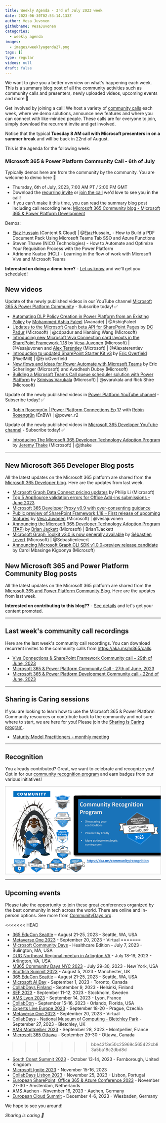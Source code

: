 ```yaml
---
title: Weekly Agenda - 3rd of July 2023 week
date: 2023-06-30T02:53:14.133Z
author: Vesa Juvonen
githubname: VesaJuvonen
categories:
  - weekly agenda
images:
  - images/weeklyagenda27.png
tags: []
type: regular
videos: null
draft: false
---
```


We want to give you a better overview on what's happening each week. This is a summary blog post of all the community activities such as community calls and presenters, newly uploaded videos, upcoming events and more 🚀

Get involved by joining a call! We host a variety of [community calls](https://aka.ms/community/calls) each week, where we demo solutions, announce new features and where you can connect with like-minded people. These calls are for everyone to join, simply download the recurrent invite and get involved.

Notice that the typical **Tuesday 8 AM call with Microsoft presenters in on a summer break** and will be back in 22nd of August.

This is the agenda for the following week:

### Microsoft 365 & Power Platform Community Call - 6th of July

Typically demos here are from the community by the community. You are welcome to demo here 👋

* Thursday, 6th of July, 2023, 7:00 AM PT / 2:00 PM GMT
* Download the [recurring invite](https://aka.ms/spdev-sig-call) or [join the call](https://aka.ms/spdev-sig-call-join) we'd love to see you in the call!
* If you can't make it this time, you can read the summary blog post including call recording here: [Microsoft 365 Community blog - Microsoft 365 & Power Platform Development](https://pnp.github.io/blog/categories/microsoft-365-and-power-platform-development-community-call/)

Demos: 

* [Ejaz Hussain](https://twitter.com/EjazHussain_) (Content & Cloud) | @EjazHussain_  - How to Build a PDF Document Pack Using Microsoft Teams Tab SSO and Azure Functions
* Steven Thawe (NICO Technologies) - How to Automate and Optimize Your Requisition Process with the Power Platform
* Adrienne Kuatse (HCL)  - Learning in the flow of work with Microsoft Viva and Microsoft Teams

**Interested on doing a demo here?** - [Let us know](https://aka.ms/community/request/demo) and we'll get you scheduled! 

## New videos 

Update of the newly published videos in our YouTube channel [Microsoft 365 & Power Platform Community](https://www.youtube.com/channel/UC_mKdhw-V6CeCM7gTo_Iy7w) - Subscribe today! ✅

* [Automating DLP Policy Creation in Power Platform from an Existing Policy](https://www.youtube.com/watch?v=0_os6BMy20k) by [Mohammed Ashiq Faleel](https://twitter.com/AshiqFaleel) (Avanade) | @AshiqFaleel 
* [Updates to the Microsoft Graph beta API for SharePoint Pages](https://www.youtube.com/watch?v=HiIQwhc3Raw) by [DC Padur](https://twitter.com/dcpadur) (Microsoft) | @cdpadur and Hanbing Wang (Microsoft)
* [Introducing new Microsoft Viva Connection card layouts in the SharePoint Framework 1.18](https://www.youtube.com/watch?v=S5KCV3ZiAAI) by [Vesa Juvonen](https://twitter.com/vesajuvonen) (Microsoft) | @Vesajuvonen and [Alex Terentiev](https://twitter.com/alexaterentiev) (Microsoft) | @Alexaterentiev
* [Introduction to updated SharePoint Starter Kit v3](https://www.youtube.com/watch?v=yGhAXZKgHxM) by [Eric Overfield](https://twitter.com/EricOverfield) (PixelMill) | @EricOverfield
* [New flows and ideas for Power Automate with Microsoft Teams](https://www.youtube.com/watch?v=C0eZDacCF7Q) by Eric Scherlinger (Microsoft) and Avadhesh Dubey (Microsoft) 
* [Building a Microsoft Teams Call queue scheduler solution with Power Platform](https://www.youtube.com/watch?v=pc5LOixbtTg) by [Srinivas Varukala](https://twitter.com/svarukala) (Microsoft) | @svarukala and Rick Shire (Microsoft) 


Update of the newly published videos in [Power Platform YouTube channel](https://www.youtube.com/@mspowerplatform) - Subscribe today! ✅

* [Robin Rosengrün | Power Platform Connections Ep 17]() with [Robin Rosengrün](https://twitter.com/power_r2) (EnBW) | @power_r2 

Update of the newly published videos in [Microsoft 365 Developer YouTube channel](https://www.youtube.com/@Microsoft365Developer) - Subscribe today! ✅

* [Introducing The Microsoft 365 Developer Technology Adoption Program](https://www.youtube.com/watch?v=7RDlz9jDM7I) by [Jeremy Thake](https://twitter.com/jthake) (Microsoft) | @jthake

---

## New Microsoft 365 Developer Blog posts

All the latest updates on the Microsoft 365 platform are shared from the [Microsoft 365 Developer blog](https://devblogs.microsoft.com/microsoft365dev/). Here are the updates from last week.

* [Microsoft Graph Data Connect pricing updates](https://devblogs.microsoft.com/microsoft365dev/microsoft-graph-data-connect-pricing-updates-2/) by Philip Li (Microsoft)
* [Top 5 AppSource validation errors for Office Add-ins submissions – June 2023](https://devblogs.microsoft.com/microsoft365dev/top-5-appsource-validation-errors-for-office-add-ins-submissions-june-2023/)
* [Microsoft 365 Developer Proxy v0.9 with over-consenting guidance](https://devblogs.microsoft.com/microsoft365dev/microsoft-365-developer-proxy-v0-9-with-over-consenting-guidance/)
* [Public preview of SharePoint Framework 1.18 – First release of upcoming features](https://devblogs.microsoft.com/microsoft365dev/public-preview-of-sharepoint-framework-1-18-first-release-of-upcoming-features/) by [Vesa Juvonen](https://twitter.com/vesajuvonen) (Microsoft) | @vesajuvonen
* [Announcing the Microsoft 365 Developer Technology Adoption Program (TAP)](https://devblogs.microsoft.com/microsoft365dev/announcing-the-microsoft-365-developer-technology-adoption-program-tap/) by [Brian Jackett](https://twitter.com/BrianTJackett) (Microsoft) | BrianTJackett
* [Microsoft Graph Toolkit v3.0 is now generally available](https://devblogs.microsoft.com/microsoft365dev/microsoft-graph-toolkit-v3-0-is-now-generally-available/) by [Sébastien Levert](https://twitter.com/sebastienlevert) (Microsoft) | @Sebastienlevert
* [Announcing Microsoft Graph CLI SDK v1.0.0-preview release candidate](https://devblogs.microsoft.com/microsoft365dev/announcing-microsoft-graph-cli-sdk-v1-0-0-preview-release-candidate/) by Carol Mbasinge Kigoonya (Microsoft)


## New Microsoft 365 and Power Platform Community Blog posts

All the latest updates on the Microsoft 365 platform are shared from the [Microsoft 365 and Power Platform Community Blog](https://pnp.github.io/blog/). Here are the updates from last week.


**Interested on contributing to this blog??** - [See details](https://pnp.github.io/blog/post/contribute-blog/) and let's get your content promoted.

---

## Last week's community call recordings

Here are the last week's community call recordings. You can download recurrent invites to the community calls from https://aka.ms/m365/calls.

* [Viva Connections & SharePoint Framework Community call – 29th of June, 2023](https://www.youtube.com/watch?v=sGtfKi4NuPc)
* [Microsoft 365 & Power Platform Community Call - 27th of June, 2023](https://pnp.github.io/blog/microsoft-365-platform-community-call/2023-06-27/)
* [Microsoft 365 & Power Platform Development Community call - 22nd of June, 2023](https://pnp.github.io/blog/microsoft-365-and-power-platform-development-community-call/2023-06-22/)

---

## Sharing is Caring sessions

If you are looking to learn how to use the Microsoft 365 & Power Platform Community resources or contribute back to the community and not sure where to start, we are here for you! Please join the [Sharing Is Caring program](https://pnp.github.io/sharing-is-caring/).

* [Maturity Model Practitioners - monthly meeting](https://aka.ms/mm4m365/invite)

---

## Recognition

You already contributed? Great, we want to celebrate and recognize you! Opt in for our [community recognition program](https://pnp.github.io/recognitionprogram/) and earn badges from our various initiatives! 

![together-221201.png](images/community-recognization-program.png)

---

## Upcoming events

Please take the opportunity to join these great conferences organized by the best community in tech across the world. There are online and in-person options. See more from [CommunityDays.org](https://www.communitydays.org/).

<<<<<<< HEAD
* [365 EduCon Seattle](https://365educon.com/Seattle/) – August 21-25, 2023 - Seattle, WA, USA
* [Metaverse One 2023](https://www.communitydays.org/event/2023-09-20/metaverse-one-2023) - September 20, 2023 - Virtual
=======
* [Microsoft Community Days](https://www.communitydays.org/event/2023-07-07/microsoft-community-days-healthcare-edition) - Healthcare Edition - July 7, 2023 - Bulington, MA, USA
* [DUG Northeast Regional meetup in Arlington VA](https://www.communitydays.org/event/2023-07-18/dug-northeast-regional-meetup-in-arlington-va) - July 18-19, 2023 - Arlington, VA, USA
* [M365 Community Days NYC 2023](https://www.communitydays.org/event/2023-07-29/m365-community-days-nyc-2023) - July 29-30, 2023 - New York, USA
* [Scottish Summit 2023](https://www.communitydays.org/event/2023-08-05/scottish-summit-2023) - August 5, 2023 - Manchester, UK
* [365 EduCon Seattle](https://365educon.com/Seattle/) – August 21-25, 2023 - Seattle, WA, USA
* [Microsoft AI Day](https://www.communitydays.org/event/2023-09-01/microsoft-ai-day) - September 1, 2023 - Toronto, Canada
* [CollabDays Finland](https://www.collabdays.org/2023-finland/) - September 9, 2023 - Helsinki, Finland
* [SEF 2023](https://www.communitydays.org/event/2023-09-11/sef-2023) - September 11-12, 2023 - Stockholm, Sweden
* [AMS Lyon 2023](https://www.communitydays.org/event/2023-09-14/ams-lyon-2023) - September 14, 2023 - Lyon, France
* [CollabCon](https://www.communitydays.org/event/2023-09-15/collabcon) - September 15-16, 2023 - Orlando, Florida, USA
* [Experts Live Europe 2023](https://www.communitydays.org/event/2023-09-18/experts-live-europe-2023) - September 18-20 - Prague, Czechia
* [Metaverse One 2023](https://www.communitydays.org/event/2023-09-20/metaverse-one-2023) - September 20, 2023 - Virtual
* [CollabDays - National Museum of Computing - Bletchley Park](https://www.communitydays.org/event/2023-09-27/collabdays-national-museum-of-computing-bletchley-park) - September 27, 2023 - Bletchley, UK
* [AMS Montpellier 2023](https://www.communitydays.org/event/2023-09-28/ams-montpellier-2023) - September 28, 2023 - Montpellier, France
* [Microsoft 365 Ottawa](https://www.communitydays.org/event/2023-09-29/microsoft-365-ottawa) - September 29-30 - Ottawa, Canada
>>>>>>> bbe43f3e50c25969c565422cb83a5ba18c2dbd8d
* [South Coast Summit 2023](https://www.southcoastsummit.com/) - October 13-14, 2023 - Farnborough, United Kingdom
* [Microsoft Ignite 2023](https://ignite.microsoft.com/) - November 15-16, 2023
* [CollabDays Lisbon 2023](https://www.collabdays.org/2023-lisbon/) - November 25, 2023 - Lisbon, Portugal
* [European SharePoint, Office 365 & Azure Conference 2023](https://www.sharepointeurope.com/) - November 27-30 - Amsterdam, Netherlands
* [AMS Aachen](https://www.communitydays.org/event/2023-11-16/ams-aachen) - November 16, 2023 - Aachen, Germany
* [European Cloud Summit](https://www.cloudsummit.eu/) - December 4-6, 2023 - Wiesbaden, Germany

We hope to see you around!

_Sharing is caring 🧡_
